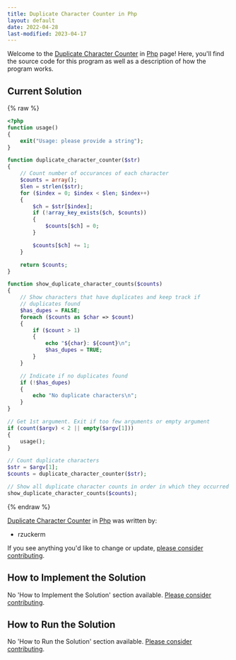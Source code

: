 ```yaml
---
title: Duplicate Character Counter in Php
layout: default
date: 2022-04-28
last-modified: 2023-04-17
---
```


Welcome to the [Duplicate Character Counter](https://sampleprograms.io/projects/duplicate-character-counter) in [Php](https://sampleprograms.io/languages/php) page! Here, you'll find the source code for this program as well as a description of how the program works.

## Current Solution

{% raw %}

```php
<?php
function usage()
{
    exit("Usage: please provide a string");
}

function duplicate_character_counter($str)
{
    // Count number of occurances of each character
    $counts = array();
    $len = strlen($str);
    for ($index = 0; $index < $len; $index++)
    {
        $ch = $str[$index];
        if (!array_key_exists($ch, $counts))
        {
            $counts[$ch] = 0;
        }

        $counts[$ch] += 1;
    }

    return $counts;
}

function show_duplicate_character_counts($counts)
{
    // Show characters that have duplicates and keep track if
    // duplicates found
    $has_dupes = FALSE;
    foreach ($counts as $char => $count)
    {
        if ($count > 1)
        {
            echo "${char}: ${count}\n";
            $has_dupes = TRUE;
        }
    }

    // Indicate if no duplicates found
    if (!$has_dupes)
    {
        echo "No duplicate characters\n";
    }
}

// Get 1st argument. Exit if too few arguments or empty argument
if (count($argv) < 2 || empty($argv[1]))
{
    usage();
}

// Count duplicate characters
$str = $argv[1];
$counts = duplicate_character_counter($str);

// Show all duplicate character counts in order in which they occurred in string (if any)
show_duplicate_character_counts($counts);
```

{% endraw %}

[Duplicate Character Counter](https://sampleprograms.io/projects/duplicate-character-counter) in [Php](https://sampleprograms.io/languages/php) was written by:

- rzuckerm

If you see anything you'd like to change or update, [please consider contributing](https://github.com/TheRenegadeCoder/sample-programs).

## How to Implement the Solution

No 'How to Implement the Solution' section available. [Please consider contributing](https://github.com/TheRenegadeCoder/sample-programs-website).

## How to Run the Solution

No 'How to Run the Solution' section available. [Please consider contributing](https://github.com/TheRenegadeCoder/sample-programs-website).